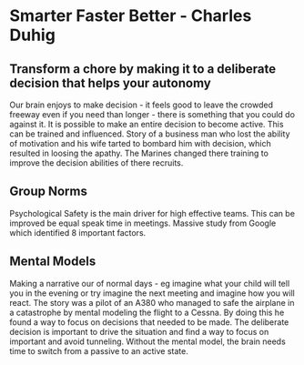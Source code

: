 # Smarter Faster Better - Charles Duhig

## Transform a chore by making it to a deliberate decision that helps your autonomy
Our brain enjoys to make decision - it feels good to leave the crowded freeway even if you need than longer - there is something that you could do against it. It is possible to make an entire decision to become active. This can be trained and influenced. Story of a business man who lost the ability of motivation and his wife tarted to bombard him with decision, which resulted in loosing the apathy.
The Marines changed there training to improve the decision abilities of there recruits. 

## Group Norms
Psychological Safety is the main driver for high effective teams. This can be improved be equal speak time in meetings.
Massive study from Google which identified 8 important factors.

## Mental Models
Making a narrative our of normal days - eg imagine what your child will tell you in the evening or try imagine the next meeting and imagine how you will react. The story was a pilot of an A380 who managed to safe the airplane in a catastrophe by mental modeling the flight to a Cessna. By doing this he found a way to focus on decisions that needed to be made. The deliberate decision is important to drive the situation and find a way to focus on important and avoid tunneling. Without the mental model, the brain needs time to switch from a passive to an active state.